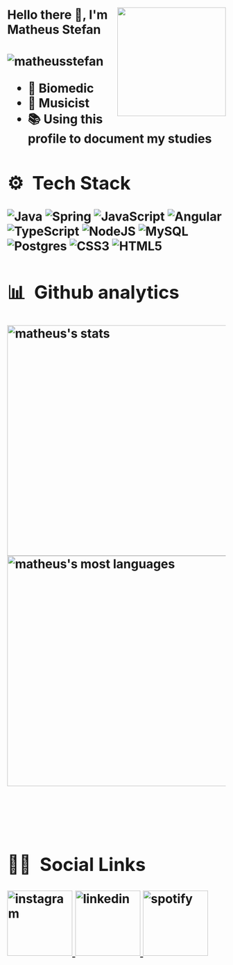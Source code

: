 <div>
  <img align="right" height="250em" src="https://media.tenor.com/qXsgPu0UMHEAAAAM/xd-programming.gif">
  <h1 align="left">Hello there 👋, I'm Matheus Stefan<h1/>
<div/>

<p align="left"> 
  <img src="https://komarev.com/ghpvc/?username=matheusstefan" alt="matheusstefan">
</p>


- 🔬 Biomedic
- 🎼 Musicist
- 📚 Using this profile to document my studies 

## ⚙️ &nbsp;Tech Stack
![Java](https://img.shields.io/badge/java-%23ED8B00.svg?style=for-the-badge&logo=java&logoColor=white)
![Spring](https://img.shields.io/badge/spring-%236DB33F.svg?style=for-the-badge&logo=spring&logoColor=white)
![JavaScript](https://img.shields.io/badge/javascript-%23323330.svg?style=for-the-badge&logo=javascript&logoColor=%23F7DF1E)
![Angular](https://img.shields.io/badge/angular-%23DD0031.svg?style=for-the-badge&logo=angular&logoColor=white)
![TypeScript](https://img.shields.io/badge/typescript-%23007ACC.svg?style=for-the-badge&logo=typescript&logoColor=white)
![NodeJS](https://img.shields.io/badge/node.js-6DA55F?style=for-the-badge&logo=node.js&logoColor=white)
![MySQL](https://img.shields.io/badge/mysql-%2300f.svg?style=for-the-badge&logo=mysql&logoColor=white)
![Postgres](https://img.shields.io/badge/postgres-%23316192.svg?style=for-the-badge&logo=postgresql&logoColor=white)
![CSS3](https://img.shields.io/badge/css3-%231572B6.svg?style=for-the-badge&logo=css3&logoColor=white)
![HTML5](https://img.shields.io/badge/html5-%23E34F26.svg?style=for-the-badge&logo=html5&logoColor=white)

## 📊 &nbsp;Github analytics
<img width="530em" src="https://github-readme-stats.vercel.app/api?username=matheusstefan&show_icons=true&theme=vision-friendly-dark" alt="matheus's stats"/>
<img width="530em" src="https://github-readme-stats.vercel.app/api/top-langs/?username=matheusstefan&layout=compact&theme=vision-friendly-dark" alt="matheus's most languages"/>

<br><br>

## 👦🏻 &nbsp;Social Links
<p>
<a href="https://instagram.com/matheus_stefan" target="_blank">
  <img width="150em"src="https://img.shields.io/badge/matheusstefan-%23E4405F.svg?style=flat&logo=Instagram&logoColor=white" alt="instagram"/>
</a>
<a href="https://www.linkedin.com/in/matheus-stefan-rocco" target="_blank">
  <img width="150em"src="https://img.shields.io/badge/matheusstefan-%230077B5.svg?style=for-the-badge&logo=linkedin&logoColor=white" alt="linkedin"/>
</a>
<a href="https://open.spotify.com/artist/01nhiJDD1jA4Bu3VDTlPVN?si=YQe2ABTsQnaulkisqfIwYA" target="_blank">
  <img width="150em"src="https://img.shields.io/badge/matheusstefan-1ED760?style=for-the-badge&logo=spotify&logoColor=white" alt="spotify"/>
</a>
</p>


